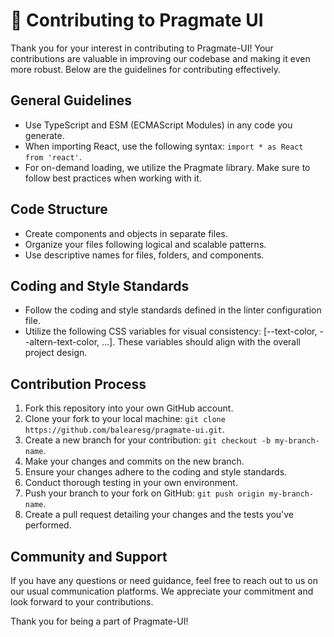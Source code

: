 # 🚀 Contributing to Pragmate UI

Thank you for your interest in contributing to Pragmate-UI! Your contributions are valuable in improving our codebase
and making it even more robust. Below are the guidelines for contributing effectively.

## General Guidelines

-   Use TypeScript and ESM (ECMAScript Modules) in any code you generate.
-   When importing React, use the following syntax: `import * as React from 'react'`.
-   For on-demand loading, we utilize the Pragmate library. Make sure to follow best practices when working with it.

## Code Structure

-   Create components and objects in separate files.
-   Organize your files following logical and scalable patterns.
-   Use descriptive names for files, folders, and components.

## Coding and Style Standards

-   Follow the coding and style standards defined in the linter configuration file.
-   Utilize the following CSS variables for visual consistency: [--text-color, --altern-text-color, ...]. These
    variables should align with the overall project design.

## Contribution Process

1. Fork this repository into your own GitHub account.
2. Clone your fork to your local machine: `git clone https://github.com/balearesg/pragmate-ui.git`.
3. Create a new branch for your contribution: `git checkout -b my-branch-name`.
4. Make your changes and commits on the new branch.
5. Ensure your changes adhere to the coding and style standards.
6. Conduct thorough testing in your own environment.
7. Push your branch to your fork on GitHub: `git push origin my-branch-name`.
8. Create a pull request detailing your changes and the tests you've performed.

## Community and Support

If you have any questions or need guidance, feel free to reach out to us on our usual communication platforms. We
appreciate your commitment and look forward to your contributions.

Thank you for being a part of Pragmate-UI!
